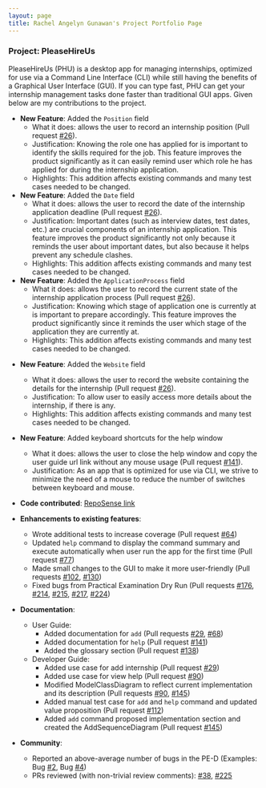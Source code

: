 ```yaml
---
layout: page
title: Rachel Angelyn Gunawan's Project Portfolio Page
---
```


### Project: PleaseHireUs

PleaseHireUs (PHU) is a desktop app for managing internships, optimized for use via a Command Line Interface (CLI) while
still having the benefits of a Graphical User Interface (GUI). If you can type fast, PHU can get your internship 
management tasks done faster than traditional GUI apps. Given below are my contributions to the project.

* **New Feature**: Added the `Position` field
    * What it does: allows the user to record an internship position 
  (Pull request [\#26](https://github.com/AY2223S1-CS2103T-W17-4/tp/pull/26)).
    * Justification: Knowing the role one has applied for is important to identify the skills required for the job. 
  This feature improves the product significantly as it can easily remind user which role he has applied for during the
  internship application. 
    * Highlights: This addition affects existing commands and many test cases needed to be changed.
* **New Feature**: Added the `Date` field
    * What it does: allows the user to record the date of the internship application deadline 
  (Pull request [\#26](https://github.com/AY2223S1-CS2103T-W17-4/tp/pull/26)).
    * Justification: Important dates (such as interview dates, test dates, etc.) are crucial components of an internship
  application. This feature improves the product significantly not only because it reminds the user about important
  dates, but also because it helps prevent any schedule clashes.
    * Highlights: This addition affects existing commands and many test cases needed to be changed.
* **New Feature**: Added the `ApplicationProcess` field
    * What it does: allows the user to record the current state of the internship application process
  (Pull request [\#26](https://github.com/AY2223S1-CS2103T-W17-4/tp/pull/26)).
    * Justification: Knowing which stage of application one is currently at is important to prepare accordingly. This
  feature improves the product significantly since it reminds the user which stage of the application they are currently at.
    * Highlights: This addition affects existing commands and many test cases needed to be changed.

<div style="page-break-after: always;"></div>

* **New Feature**: Added the `Website` field
    * What it does: allows the user to record the website containing the details for the internship 
  (Pull request [\#26](https://github.com/AY2223S1-CS2103T-W17-4/tp/pull/26)).
    * Justification: To allow user to easily access more details about the internship, if there is any.
    * Highlights: This addition affects existing commands and many test cases needed to be changed.
* **New Feature**: Added keyboard shortcuts for the help window
    * What it does: allows the user to close the help window and copy the user guide url link without any mouse usage
    (Pull request [\#141](https://github.com/AY2223S1-CS2103T-W17-4/tp/pull/141)).
    * Justification: As an app that is optimized for use via CLI, we strive to minimize the need of a mouse to reduce the 
  number of switches between keyboard and mouse.

* **Code contributed**: 
[RepoSense link](https://nus-cs2103-ay2223s1.github.io/tp-dashboard/?search=rachel-ag&breakdown=true)

* **Enhancements to existing features**: 
  * Wrote additional tests to increase coverage (Pull request [\#64](https://github.com/AY2223S1-CS2103T-W17-4/tp/pull/64))
  * Updated `help` command to display the command summary and execute automatically when user run the app for the first time (Pull request [\#77](https://github.com/AY2223S1-CS2103T-W17-4/tp/pull/77))
  * Made small changes to the GUI to make it more user-friendly (Pull requests [\#102](https://github.com/AY2223S1-CS2103T-W17-4/tp/pull/102), [\#130](https://github.com/AY2223S1-CS2103T-W17-4/tp/pull/130))
  * Fixed bugs from Practical Examination Dry Run (Pull requests [\#176](https://github.com/AY2223S1-CS2103T-W17-4/tp/pull/176), [\#214](https://github.com/AY2223S1-CS2103T-W17-4/tp/pull/214), [\#215](https://github.com/AY2223S1-CS2103T-W17-4/tp/pull/215), [\#217](https://github.com/AY2223S1-CS2103T-W17-4/tp/pull/217), [\#224](https://github.com/AY2223S1-CS2103T-W17-4/tp/pull/224))

* **Documentation**:
    * User Guide:
        * Added documentation for `add` (Pull requests [\#29](https://github.com/AY2223S1-CS2103T-W17-4/tp/pull/29), [\#68](https://github.com/AY2223S1-CS2103T-W17-4/tp/pull/68))
        * Added documentation for `help` (Pull request [\#141](https://github.com/AY2223S1-CS2103T-W17-4/tp/pull/141))
        * Added the glossary section (Pull request [\#138](https://github.com/AY2223S1-CS2103T-W17-4/tp/pull/138))
    * Developer Guide:
        * Added use case for add internship (Pull request [\#29](https://github.com/AY2223S1-CS2103T-W17-4/tp/pull/29))
        * Added use case for view help (Pull request [\#90](https://github.com/AY2223S1-CS2103T-W17-4/tp/pull/90))
        * Modified ModelClassDiagram to reflect current implementation and its description (Pull requests [\#90](https://github.com/AY2223S1-CS2103T-W17-4/tp/pull/90), [\#145](https://github.com/AY2223S1-CS2103T-W17-4/tp/pull/145))
        * Added manual test case for `add` and `help` command and updated value proposition (Pull request [\#112](https://github.com/AY2223S1-CS2103T-W17-4/tp/pull/112))
        * Added `add` command proposed implementation section and created the AddSequenceDiagram (Pull request [\#145](https://github.com/AY2223S1-CS2103T-W17-4/tp/pull/145))

* **Community**:
    * Reported an above-average number of bugs in the PE-D (Examples: Bug [\#2](https://github.com/Rachel-AG/ped/issues/2), Bug [\#4](https://github.com/Rachel-AG/ped/issues/4))
    * PRs reviewed (with non-trivial review comments): [\#38](https://github.com/AY2223S1-CS2103T-W17-4/tp/pull/38), [\#225](https://github.com/AY2223S1-CS2103T-W17-4/tp/pull/225)


